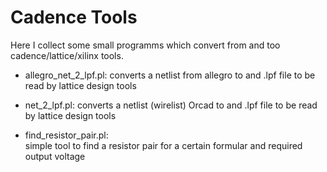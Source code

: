 Cadence Tools
=============

Here I collect some small programms which convert from and too
cadence/lattice/xilinx tools. 

* allegro_net_2_lpf.pl: 
  converts a netlist from allegro to and .lpf file to be read by lattice
  design tools

* net_2_lpf.pl: 
  converts a netlist (wirelist) Orcad to and .lpf file to be read by lattice
  design tools

* find_resistor_pair.pl:  
  simple tool to find a resistor pair for a certain formular and required
  output voltage
